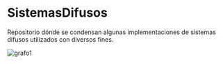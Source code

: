 # SistemasDifusos
Repositorio dónde se condensan algunas implementaciones de sistemas difusos utilizados con diversos fines.

![grafo1](https://github.com/jeisonroa1/SistemasDifusos/blob/master/figura1.png "grafo1")
